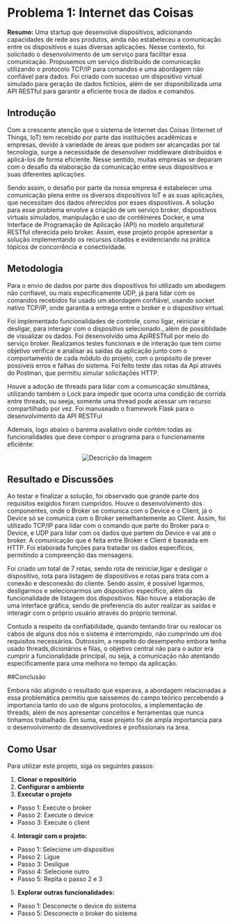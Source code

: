 # Problema 1: Internet das Coisas


**Resumo:** Uma startup que desenvolve dispositivos, adicionando capacidades de rede aos produtos, ainda não estabeleceu a comunicação entre os dispositivos e suas diversas aplicações. Nesse contexto, foi solicitado o desenvolvimento de um serviço para facilitar essa comunicação. Propusemos um serviço distribuído de comunicação utilizando o protocolo TCP/IP para comandos e uma abordagem não confiável para dados. Foi criado com sucesso um dispositivo virtual simulado para geração de dados fictícios, além de ser disponibilizada uma API RESTful para garantir a eficiente troca de dados e comandos.

## Introdução

Com a crescente atenção que o sistema de Internet das Coisas (Internet of Things, IoT) tem recebido por parte das instituições acadêmicas e empresas, devido à variedade de áreas que podem ser alcançadas por tal tecnologia, surge a necessidade de desenvolver middleware distribuídos e aplicá-los de forma eficiente. Nesse sentido, muitas empresas se deparam com o desafio da elaboração da comunicação entre seus dispositivos e suas diferentes aplicações. 
  
Sendo assim, o desafio por parte da nossa empresa é estabelecer uma comunicação plena entre os diversos dispositivos IoT e as suas aplicações, que necessitam dos dados oferecidos por esses dispositivos. A solução para esse problema envolve a criação de um serviço broker, dispositivos virtuais simulados, manipulação e uso de contêineres Docker, e uma Interface de Programação de Aplicação (API) no modelo arquitetural RESTful oferecida pelo broker. Assim, esse projeto propõe apresentar a solução implementando os recursos citados e evidenciando na prática tópicos de concorrência e conectividade. 

## Metodologia
Para o envio de dados por parte dos dispositivos foi utilizado um abodagem não confiavel, ou mais especificamente UDP, já para lidar com os comandos recebidos foi usado um abordagem confiável, usando socket nativo TCP/IP, onde garantia a entrega entre o broker e o dispositivo virtual.

Foi implementado funcionalidades de controle, como ligar, reiniciar e desligar, para interagir com o dispositivo selecionado., além de possiblidade de visualizar os dados. Foi desenvolvido uma ApiRESTfull por meio do serviço broker. Realizamos testes funcionais e de interação que tem como objetivo verificar e analisar as saídas da aplicação junto com o comportamento de cada môdulo do projeto, com o propósito de prever possíveis erros e falhas do sistema. Foi feito teste das rotas da Api através do Postman, que permitiu simular solicitações HTTP.

Houve a adoção de threads para lidar com a comunicação simultânea, utilizando também o Lock para impedir que ocorra uma condição de corrida entre threads, ou seeja, somente uma thread pode acessar um recurso compartilhado por vez. Foi manuseado o framework Flask para o desenvolvimento da API RESTFul

Ademais, logo abaixo o barema avaliativo onde contém todas as funcionalidades que deve compor o programa para o funcionamente eficiênte:


<p align="center">
  <img src="https://github.com/MateusAntony/internet-das-Coisas/assets/68971638/52a65dd7-c5fb-4660-9908-fa236a30048f" alt="Descrição da Imagem">
</p>

## Resultado e Discussões

Ao testar e finalizar a solução, foi observado que grande parte dos requisitos exigidos foram cumpridos. Houve o desenvolvimento dos componentes, onde o Broker se comunica com o Device e o Client, já o Device só se comunica com o Broker semelhantemente ao Client. Assim, foi utilizado TCP/IP para lidar com o comando que parte do Broker para o Device, e UDP para lidar com os dados que partem do Device e vai até o broker. A comunicação que é feita entre Broker e Client é baseada em HTTP. Foi elaborada funções para tratadar os dados específicos, permitindo a compreenção das mensagens.

Foi criado um total de 7 rotas, sendo rota de reiniciar,ligar e desligar o dispositivo, rota para listagem de dispositivos e rotas para trata com a conexão e desconexão do cliente. Sendo assim, é possível ligarmos, desligarmos e selecionarmos um dispositivo específico, além da funcionalidade de listagem dos dispositivos. Não houve a elaboração de uma interface gráfica, sendo de preferencia do autor realizar as saídas e interagir com o próprio usuário através do próprio terminal.

Contudo a respeito da confiabilidade, quando tentando tirar ou realocar os cabos de alguns dos nós o sistema é interrompido, não cumprindo um dos requisitos necessários. Outrossim, a respeito do desempenho embora tenha usado threads,dicionários e filas, o objetivo central não para o autor era cumprir a funcionalidade princípal, ou seja, a comunicação não atentando especificamente para uma melhora no tempo da aplicação.

##Conclusão

Embora não atigindo o resultado que esperava, a abordagem relacionadas a essa problemática permitiu que saissemos do campo teórico percebendo a importancia tanto do uso de alguns protocolos, a implementação de threads, além de nos apresentar conceitos e ferramentas que nunca tinhamos trabalhado. Em suma, esse projeto foi de ampla importancia para o desenvolvimento de desenvolvedores e profissionais na área.

## Como Usar

Para utilizar este projeto, siga os seguintes passos:


1. **Clonar o repositório**
2. **Configurar o ambiente**
3.  **Executar o projeto**
- Passo 1: Execute o broker
- Passo 2: Execute o device
- Passo 3: Execute o client
4. **Interagir com o projeto:**
- Passo 1: Selecione um dispositivo
- Passo 2: Ligue
- Passo 3: Desligue
- Passo 4: Selecione outro
- Passo 5: Repita o passo 2 e 3
5. **Explorar outras funcionalidades:**
- Passo 1: Desconecte o device do sistema
- Passo 5: Desconecte o broker do sistema 


  



